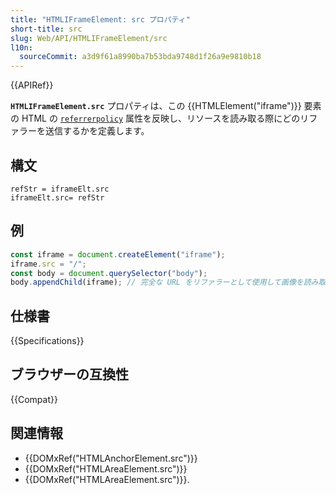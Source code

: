 ```yaml
---
title: "HTMLIFrameElement: src プロパティ"
short-title: src
slug: Web/API/HTMLIFrameElement/src
l10n:
  sourceCommit: a3d9f61a8990ba7b53bda9748d1f26a9e9810b18
---
```


{{APIRef}}

**`HTMLIFrameElement.src`** プロパティは、この {{HTMLElement("iframe")}} 要素の HTML の [`referrerpolicy`](/ja/docs/Web/API/HTMLIFrameElement/referrerPolicy) 属性を反映し、リソースを読み取る際にどのリファラーを送信するかを定義します。

## 構文

```js-nolint
refStr = iframeElt.src
iframeElt.src= refStr
```

## 例

```js
const iframe = document.createElement("iframe");
iframe.src = "/";
const body = document.querySelector("body");
body.appendChild(iframe); // 完全な URL をリファラーとして使用して画像を読み取り
```

## 仕様書

{{Specifications}}

## ブラウザーの互換性

{{Compat}}

## 関連情報

- {{DOMxRef("HTMLAnchorElement.src")}}
- {{DOMxRef("HTMLAreaElement.src")}}
- {{DOMxRef("HTMLAreaElement.src")}}.
